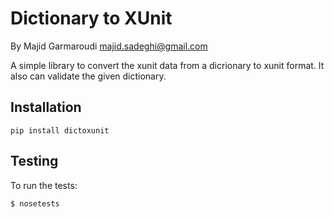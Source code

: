 Dictionary to XUnit
=============
By Majid Garmaroudi
majid.sadeghi@gmail.com


A simple library to convert the xunit data from a dicrionary to xunit format.
It also can validate the given dictionary.

Installation
-----------

    pip install dictoxunit

Testing
-------

To run the tests:

    $ nosetests